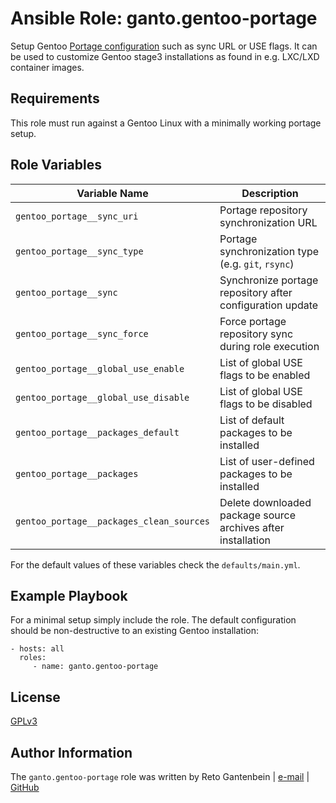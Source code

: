 Ansible Role: ganto.gentoo-portage
==================================

Setup Gentoo [Portage configuration](https://wiki.gentoo.org/wiki/Portage#Configuration) such as sync URL or USE flags. It can be used to customize Gentoo stage3 installations as found in e.g. LXC/LXD container images.

Requirements
------------

This role must run against a Gentoo Linux with a minimally working portage setup.

Role Variables
--------------

| Variable Name                            | Description                                                  |
| ---------------------------------------- | ------------------------------------------------------------ |
| `gentoo_portage__sync_uri`               | Portage repository synchronization URL                       |
| `gentoo_portage__sync_type`              | Portage synchronization type (e.g. `git`, `rsync`)           |
| `gentoo_portage__sync`                   | Synchronize portage repository after configuration update    |
| `gentoo_portage__sync_force`             | Force portage repository sync during role execution          |
| `gentoo_portage__global_use_enable`      | List of global USE flags to be enabled                       |
| `gentoo_portage__global_use_disable`     | List of global USE flags to be disabled                      |
| `gentoo_portage__packages_default`       | List of default packages to be installed                     |
| `gentoo_portage__packages`               | List of user-defined packages to be installed                |
| `gentoo_portage__packages_clean_sources` | Delete downloaded package source archives after installation |

For the default values of these variables check the `defaults/main.yml`.


Example Playbook
----------------

For a minimal setup simply include the role. The default configuration should be non-destructive to an existing Gentoo installation:

    - hosts: all
      roles:
         - name: ganto.gentoo-portage

License
-------

[GPLv3](https://tldrlegal.com/license/gnu-general-public-license-v3-%28gpl-3%29)


Author Information
------------------

The `ganto.gentoo-portage` role was written by Reto Gantenbein | [e-mail](mailto:reto.gantenbein@linuxmonk.ch) | [GitHub](https://github.com/ganto)
